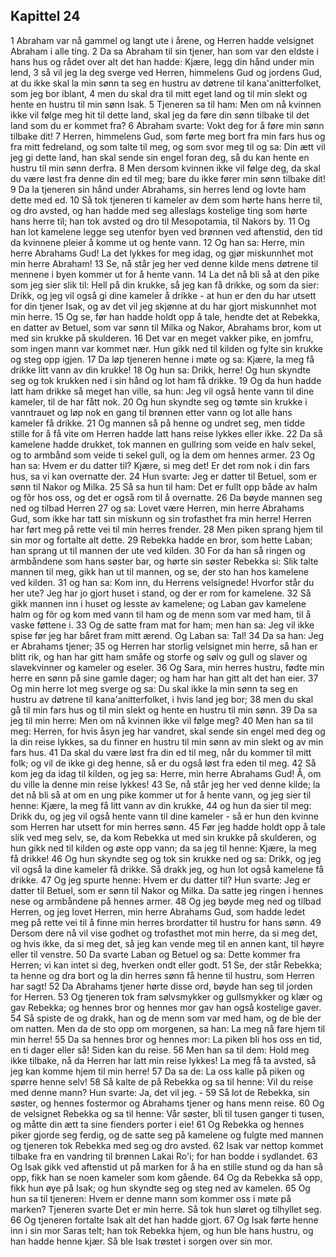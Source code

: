 ## Kapittel 24

1 Abraham var nå gammel og langt ute i årene, og Herren hadde velsignet Abraham i alle ting.
2 Da sa Abraham til sin tjener, han som var den eldste i hans hus og rådet over alt det han hadde: Kjære, legg din hånd under min lend,
3 så vil jeg la deg sverge ved Herren, himmelens Gud og jordens Gud, at du ikke skal la min sønn ta seg en hustru av døtrene til kana'anitterfolket, som jeg bor iblant,
4 men du skal dra til mitt eget land og til min slekt og hente en hustru til min sønn Isak.
5 Tjeneren sa til ham: Men om nå kvinnen ikke vil følge meg hit til dette land, skal jeg da føre din sønn tilbake til det land som du er kommet fra?
6 Abraham svarte: Vokt deg for å føre min sønn tilbake dit!
7 Herren, himmelens Gud, som førte meg bort fra min fars hus og fra mitt fedreland, og som talte til meg, og som svor meg til og sa: Din ætt vil jeg gi dette land, han skal sende sin engel foran deg, så du kan hente en hustru til min sønn derfra.
8 Men dersom kvinnen ikke vil følge deg, da skal du være løst fra denne din ed til meg; bare du ikke fører min sønn tilbake dit!
9 Da la tjeneren sin hånd under Abrahams, sin herres lend og lovte ham dette med ed.
10 Så tok tjeneren ti kameler av dem som hørte hans herre til, og dro avsted, og han hadde med seg alleslags kostelige ting som hørte hans herre til; han tok avsted og dro til Mesopotamia, til Nakors by.
11 Og han lot kamelene legge seg utenfor byen ved brønnen ved aftenstid, den tid da kvinnene pleier å komme ut og hente vann.
12 Og han sa: Herre, min herre Abrahams Gud! La det lykkes for meg idag, og gjør miskunnhet mot min herre Abraham!
13 Se, nå står jeg her ved denne kilde mens døtrene til mennene i byen kommer ut for å hente vann.
14 La det nå bli så at den pike som jeg sier slik til: Hell på din krukke, så jeg kan få drikke, og som da sier: Drikk, og jeg vil også gi dine kameler å drikke - at hun er den du har utsett for din tjener Isak, og av det vil jeg skjønne at du har gjort miskunnhet mot min herre.
15 Og se, før han hadde holdt opp å tale, hendte det at Rebekka, en datter av Betuel, som var sønn til Milka og Nakor, Abrahams bror, kom ut med sin krukke på skulderen.
16 Det var en meget vakker pike, en jomfru, som ingen mann var kommet nær. Hun gikk ned til kilden og fylte sin krukke og steg opp igjen.
17 Da løp tjeneren henne i møte og sa: Kjære, la meg få drikke litt vann av din krukke!
18 Og hun sa: Drikk, herre! Og hun skyndte seg og tok krukken ned i sin hånd og lot ham få drikke.
19 Og da hun hadde latt ham drikke så meget han ville, sa hun: Jeg vil også hente vann til dine kameler, til de har fått nok.
20 Og hun skyndte seg og tømte sin krukke i vanntrauet og løp nok en gang til brønnen etter vann og lot alle hans kameler få drikke.
21 Og mannen så på henne og undret seg, men tidde stille for å få vite om Herren hadde latt hans reise lykkes eller ikke.
22 Da så kamelene hadde drukket, tok mannen en gullring som veide en halv sekel, og to armbånd som veide ti sekel gull, og la dem om hennes armer.
23 Og han sa: Hvem er du datter til? Kjære, si meg det! Er det rom nok i din fars hus, sa vi kan overnatte der.
24 Hun svarte: Jeg er datter til Betuel, som er sønn til Nakor og Milka.
25 Så sa hun til ham: Det er fullt opp både av halm og fôr hos oss, og det er også rom til å overnatte.
26 Da bøyde mannen seg ned og tilbad Herren
27 og sa: Lovet være Herren, min herre Abrahams Gud, som ikke har tatt sin miskunn og sin trofasthet fra min herre! Herren har ført meg på rette vei til min herres frender.
28 Men piken sprang hjem til sin mor og fortalte alt dette.
29 Rebekka hadde en bror, som hette Laban; han sprang ut til mannen der ute ved kilden.
30 For da han så ringen og armbåndene som hans søster bar, og hørte sin søster Rebekka si: Slik talte mannen til meg, gikk han ut til mannen, og se, der sto han hos kamelene ved kilden.
31 og han sa: Kom inn, du Herrens velsignede! Hvorfor står du her ute? Jeg har jo gjort huset i stand, og der er rom for kamelene.
32 Så gikk mannen inn i huset og lesste av kamelene; og Laban gav kamelene halm og fôr og kom med vann til ham og de menn som var med ham, til å vaske føttene i.
33 Og de satte fram mat for ham; men han sa: Jeg vil ikke spise før jeg har båret fram mitt ærend. Og Laban sa: Tal!
34 Da sa han: Jeg er Abrahams tjener;
35 og Herren har storlig velsignet min herre, så han er blitt rik, og han har gitt ham småfe og storfe og sølv og gull og slaver og slavekvinner og kameler og eseler.
36 Og Sara, min herres hustru, fødte min herre en sønn på sine gamle dager; og ham har han gitt alt det han eier.
37 Og min herre lot meg sverge og sa: Du skal ikke la min sønn ta seg en hustru av døtrene til kana'anitterfolket, i hvis land jeg bor;
38 men du skal gå til min fars hus og til min slekt og hente en hustru til min sønn.
39 Da sa jeg til min herre: Men om nå kvinnen ikke vil følge meg?
40 Men han sa til meg: Herren, for hvis åsyn jeg har vandret, skal sende sin engel med deg og la din reise lykkes, sa du finner en hustru til min sønn av min slekt og av min fars hus.
41 Da skal du være løst fra din ed til meg, når du kommer til mitt folk; og vil de ikke gi deg henne, så er du også løst fra eden til meg.
42 Så kom jeg da idag til kilden, og jeg sa: Herre, min herre Abrahams Gud! Å, om du ville la denne min reise lykkes!
43 Se, nå står jeg her ved denne kilde; la det nå bli så at om en ung pike kommer ut for å hente vann, og jeg sier til henne: Kjære, la meg få litt vann av din krukke,
44 og hun da sier til meg: Drikk du, og jeg vil også hente vann til dine kameler - så er hun den kvinne som Herren har utsett for min herres sønn.
45 Før jeg hadde holdt opp å tale slik ved meg selv, se, da kom Rebekka ut med sin krukke på skulderen, og hun gikk ned til kilden og øste opp vann; da sa jeg til henne: Kjære, la meg få drikke!
46 Og hun skyndte seg og tok sin krukke ned og sa: Drikk, og jeg vil også la dine kameler få drikke. Så drakk jeg, og hun lot også kamelene få drikke.
47 Og jeg spurte henne: Hvem er du datter til? Hun svarte: Jeg er datter til Betuel, som er sønn til Nakor og Milka. Da satte jeg ringen i hennes nese og armbåndene på hennes armer.
48 Og jeg bøyde meg ned og tilbad Herren, og jeg lovet Herren, min herre Abrahams Gud, som hadde ledet meg på rette vei til å finne min herres brordatter til hustru for hans sønn.
49 Dersom dere nå vil vise godhet og trofasthet mot min herre, da si meg det, og hvis ikke, da si meg det, så jeg kan vende meg til en annen kant, til høyre eller til venstre.
50 Da svarte Laban og Betuel og sa: Dette kommer fra Herren; vi kan intet si deg, hverken ondt eller godt.
51 Se, der står Rebekka; ta henne og dra bort og la din herres sønn få henne til hustru, som Herren har sagt!
52 Da Abrahams tjener hørte disse ord, bøyde han seg til jorden for Herren.
53 Og tjeneren tok fram sølvsmykker og gullsmykker og klær og gav Rebekka; og hennes bror og hennes mor gav han også kostelige gaver.
54 Så spiste de og drakk, han og de menn som var med ham, og de ble der om natten. Men da de sto opp om morgenen, sa han: La meg nå fare hjem til min herre!
55 Da sa hennes bror og hennes mor: La piken bli hos oss en tid, en ti dager eller så! Siden kan du reise.
56 Men han sa til dem: Hold meg ikke tilbake, nå da Herren har latt min reise lykkes! La meg få ta avsted, så jeg kan komme hjem til min herre!
57 Da sa de: La oss kalle på piken og spørre henne selv!
58 Så kalte de på Rebekka og sa til henne: Vil du reise med denne mann? Hun svarte: Ja, det vil jeg. -
59 Så lot de Rebekka, sin søster, og hennes fostermor og Abrahams tjener og hans menn reise.
60 Og de velsignet Rebekka og sa til henne: Vår søster, bli til tusen ganger ti tusen, og måtte din ætt ta sine fienders porter i eie!
61 Og Rebekka og hennes piker gjorde seg ferdig, og de satte seg på kamelene og fulgte med mannen og tjeneren tok Rebekka med seg og dro avsted.
62 Isak var nettop kommet tilbake fra en vandring til brønnen Lakai Ro'i; for han bodde i sydlandet.
63 Og Isak gikk ved aftenstid ut på marken for å ha en stille stund og da han så opp, fikk han se noen kameler som kom gående.
64 Og da Rebekka så opp, fikk hun øye på Isak; og hun skyndte seg og steg ned av kamelen.
65 Og hun sa til tjeneren: Hvem er denne mann som kommer oss i møte på marken? Tjeneren svarte Det er min herre. Så tok hun sløret og tilhyllet seg.
66 Og tjeneren fortalte Isak alt det han hadde gjort.
67 Og Isak førte henne inn i sin mor Saras telt; han tok Rebekka hjem, og hun ble hans hustru, og han hadde henne kjær. Så ble Isak trøstet i sorgen over sin mor.
